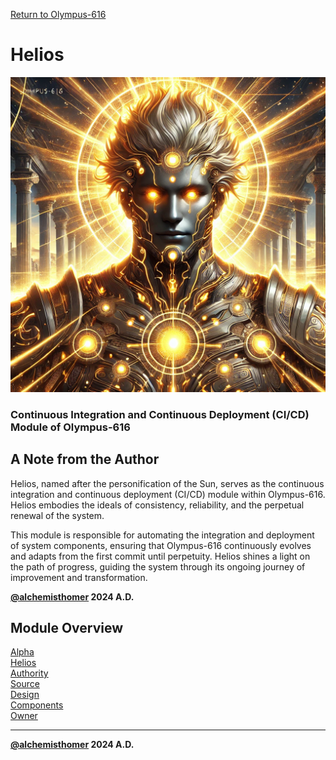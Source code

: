 [Return to Olympus-616](../olympus-616/README.md)

# Helios
![helios](./helios.avatar.png)

### Continuous Integration and Continuous Deployment (CI/CD) Module of Olympus-616

## A Note from the Author
Helios, named after the personification of the Sun, serves as the continuous integration and continuous deployment (CI/CD) module within Olympus-616. Helios embodies the ideals of consistency, reliability, and the perpetual renewal of the system.

This module is responsible for automating the integration and deployment of system components, ensuring that Olympus-616 continuously evolves and adapts from the first commit until perpetuity. Helios shines a light on the path of progress, guiding the system through its ongoing journey of improvement and transformation.

****[@alchemisthomer](https://github.com/alchemisthomer)
2024 A.D.****

## Module Overview
[Alpha](../../README.md)  
[Helios](README.md)  
[Authority](../zeus/zeus.components.md)  
[Source](helios.source.md)  
[Design](helios.design.md)  
[Components](helios.components.md)  
[Owner](https://github.com/alchemisthomer)

***
**[@alchemisthomer](https://github.com/alchemisthomer)
2024 A.D.**